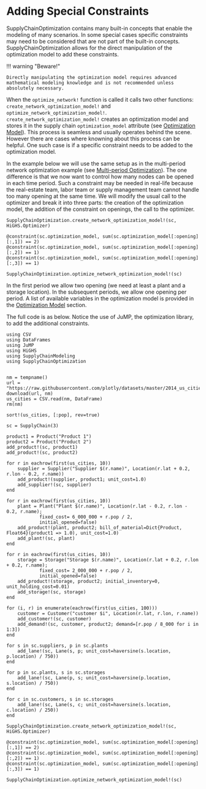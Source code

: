 # Adding Special Constraints
SupplyChainOptimization contains many built-in concepts that enable the modeling of many scenarios. In some special cases specific constraints may need to be considered that are not part of the built-in concepts. SupplyChainOptimization allows for the direct manipulation of the optimization model to add these constraints.

!!! warning "Beware!"

    Directly manipulating the optimization model requires advanced mathematical modeling knowledge and is not recommended unless absolutely necessary.

When the `optimize_network!` function is called it calls two other functions: `create_network_optimization_model!` and `optimize_network_optimization_model!`.
`create_network_optimization_model!` creates an optimization model and stores it in the supply chain `optimization_model` attribute (see [Optimization Model](@ref)). This process is seamless and usually operates behind the scene. However there are cases where knowning about this process can be helpful. One such case is if a specific constraint needs to be added to the optimization model. 

In the example below we will use the same setup as in the multi-period network optimization example (see [Multi-period Optimization](@ref)).
The one difference is that we now want to control how many nodes can be opened in each time period. Such a constraint may be needed in real-life because the real-estate team, labor team or supply management team cannot handle too many opening at the same time. We will modify the usual call to the optimizer and break it into three parts: the creation of the optimization model, the addition of the constraint on openings, the call to the optimizer.

```
SupplyChainOptimization.create_network_optimization_model!(sc, HiGHS.Optimizer)

@constraint(sc.optimization_model, sum(sc.optimization_model[:opening][:,1]) == 2)
@constraint(sc.optimization_model, sum(sc.optimization_model[:opening][:,2]) == 1)
@constraint(sc.optimization_model, sum(sc.optimization_model[:opening][:,3]) == 1)

SupplyChainOptimization.optimize_network_optimization_model!(sc)
```

In the first period we allow two opening (we need at least a plant and a storage location). In the subsequent periods, we allow one opening per period. A list of available variables in the optimization model is provided in the [Optimization Model](@ref) section.

The full code is as below. Notice the use of JuMP, the optimization library, to add the additional constraints.

```
using CSV
using DataFrames
using JuMP
using HiGHS
using SupplyChainModeling
using SupplyChainOptimization


nm = tempname()
url = "https://raw.githubusercontent.com/plotly/datasets/master/2014_us_cities.csv"
download(url, nm)
us_cities = CSV.read(nm, DataFrame)
rm(nm)

sort!(us_cities, [:pop], rev=true)

sc = SupplyChain(3)

product1 = Product("Product 1")
product2 = Product("Product 2")
add_product!(sc, product1)
add_product!(sc, product2)

for r in eachrow(first(us_cities, 10))
    supplier = Supplier("Supplier $(r.name)", Location(r.lat + 0.2, r.lon - 0.2, r.name))
    add_product!(supplier, product1; unit_cost=1.0)
    add_supplier!(sc, supplier)
end

for r in eachrow(first(us_cities, 10))
    plant = Plant("Plant $(r.name)", Location(r.lat - 0.2, r.lon - 0.2, r.name); 
            fixed_cost= 6_000_000 + r.pop / 2, 
            initial_opened=false)
    add_product!(plant, product2; bill_of_material=Dict{Product, Float64}(product1 => 1.0), unit_cost=1.0)
    add_plant!(sc, plant)
end

for r in eachrow(first(us_cities, 10))
    storage = Storage("Storage $(r.name)", Location(r.lat + 0.2, r.lon + 0.2, r.name); 
            fixed_cost= 2_000_000 + r.pop / 2, 
            initial_opened=false)
    add_product!(storage, product2; initial_inventory=0, unit_holding_cost=0.01)
    add_storage!(sc, storage)
end

for (i, r) in enumerate(eachrow(first(us_cities, 100)))
    customer = Customer("customer $i", Location(r.lat, r.lon, r.name))
    add_customer!(sc, customer)
    add_demand!(sc, customer, product2; demand=[r.pop / 8_000 for i in 1:3])
end

for s in sc.suppliers, p in sc.plants
    add_lane!(sc, Lane(s, p; unit_cost=haversine(s.location, p.location) / 750))
end

for p in sc.plants, s in sc.storages
    add_lane!(sc, Lane(p, s; unit_cost=haversine(p.location, s.location) / 750))
end

for c in sc.customers, s in sc.storages
    add_lane!(sc, Lane(s, c; unit_cost=haversine(s.location, c.location) / 250))
end

SupplyChainOptimization.create_network_optimization_model!(sc, HiGHS.Optimizer)

@constraint(sc.optimization_model, sum(sc.optimization_model[:opening][:,1]) == 2)
@constraint(sc.optimization_model, sum(sc.optimization_model[:opening][:,2]) == 1)
@constraint(sc.optimization_model, sum(sc.optimization_model[:opening][:,3]) == 1)

SupplyChainOptimization.optimize_network_optimization_model!(sc)
```